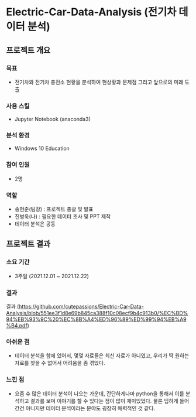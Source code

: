 # Electric-Car-Data-Analysis (전기차 데이터 분석)
## 프로젝트 개요
### 목표
- 전기차와 전기차 충전소 현황을 분석하여 현상황과 문제점 그리고 앞으로의 미래 도출
### 사용 스킬
- Jupyter Notebook (anaconda3)
### 분석 환경
- Windows 10 Education
### 참여 인원
- 2명
### 역할
- 송현준(팀장) : 프로젝트 총괄 및 발표
- 진병욱(나) : 필요한 데이터 조사 및 PPT 제작
- 데이터 분석은 공동
## 프로젝트 결과
### 소요 기간
- 3주일 (2021.12.01 ~ 2021.12.22)
### 결과
결과 (https://github.com/cutepassions/Electric-Car-Data-Analysis/blob/551ee3f1d8e69b845ca388f10c08ecf9b4c913b0/%EC%BD%94%EB%93%9C%20%EC%8B%A4%ED%96%89%ED%99%94%EB%A9%B4.pdf)
### 아쉬운 점
- 데이터 분석을 함에 있어서, 몇몇 자료들은 최신 자료가 아니였고, 우리가 딱 원하는 자료를 찾을 수 없어서 어려움을 좀 겪었다.
### 느낀 점
- 요즘 수 많은 데이터 분석이 나오는 가운데, 간단하게나마 python을 통해서 이를 분석하고 결과를 보며 이야기를 할 수 있다는 점이 많이 재미있었다.
물론 딥하게 들어간건 아니지만 데이터 분석이라는 분야도 굉장히 매력적인 것 같다.
